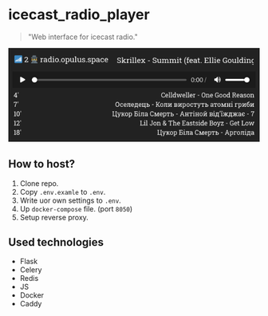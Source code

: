 # icecast_radio_player

> "Web interface for icecast radio."

![ui.png](ui.png)

## How to host?

1. Clone repo.
2. Copy `.env.examle` to `.env`.
3. Write uor own settings to `.env`.
4. Up `docker-compose` file. (port `8050`)
5. Setup reverse proxy.

## Used technologies

- Flask
- Celery
- Redis
- JS
- Docker
- Caddy